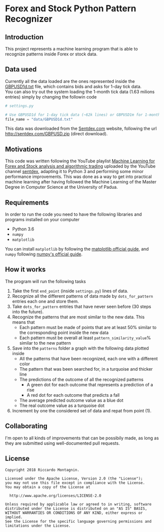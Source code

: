 # Forex and Stock Python Pattern Recognizer

## Introduction
This project represents a machine learning program that is able to recognize patterns inside Forex or stock data. 

## Data used
Currently all the data loaded are the ones represented inside the [GBPUSD1d.txt](https://github.com/RiccardoM/Forex-and-Stock-Python-Pattern-Recognizer/blob/master/data/GBPUSD1d.txt) file, which contains bids and asks for 1-day tick data.  
You can also try out the system loading the 1-month tick data (1.63 milions entries) simply by changing the followin code

```python
# settings.py

# Use GBPUSD1d for 1-day tick data (~62k lines) or GBPUSD1m for 1-month tick data (~1.63 mln lines)
file_name = "data/GBPUSD1d.txt"

```

This data was downloaded from the [Sentdex.com](http://sentdex.com/) website, following the url http://sentdex.com/GBPUSD.zip (direct download).


## Motivations
This code was written following the YouTube playlist [Machine Learning for Forex and Stock analysis and algorithmic trading](https://www.youtube.com/playlist?list=PLQVvvaa0QuDe6ZBtkCNWNUbdaBo2vA4RO) uploaded by the YouTube channel [sentdex](https://www.youtube.com/user/sentdex), adapting it to Python 3 and performing some minor performance improvements. 
This was done as a way to get into practical machine learning after having followed the Machine Learning of the Master Degree in Computer Science at the University of Padua. 

## Requirements 
In order to run the code you need to have the following libraries and programs installed on your computer
* Python 3.6
* `numpy`
* `matplotlib`

You can install `matplotlib` by following the [matplotlib official guide](https://matplotlib.org/users/installing.html), and `numpy` following [numpy's official guide](https://docs.scipy.org/doc/numpy-1.13.0/user/install.html).

## How it works 
The program will run the following tasks
1. Take the first `end_point` (inside `settings.py`) lines of data.
2. Recognize all the different patterns of data made by `dots_for_pattern` entries each one and store them. 
3. Take `dots_for_pattern` entries that have never seen before (30 steps into the future). 
4. Recognize the patterns that are most similar to the new data. This means that
   * Each pattern must be made of points that are at least 50% similar to the corresponding point inside the new data
   * Each pattern must be overall at least `pattern_similarity_value`% similar to the new pattern
5. Save into the `patterns` folder a graph with the following data plotted inside
   * All the patterns that have been recognized, each one with a different color
   * The pattern that was been searched for, in a turquoise and thicker line
   * The predictions of the outcome of all the recognized patterns
      * A green dot for each outcome that represents a prediction of a rise
      * A red dot for each outcome that predicts a fall 
   * The average predicted outcome value as a blue dot
   * The real outcome value as a turquoise dot
 6. Increment by one the considered set of data and repat from point (1).
 
 ## Collaborating 
 I'm open to all kinds of improvements that can be possibily made, as long as they are submitted using well-documented pull requests.
 
 ## License
 ```
Copyright 2018 Riccardo Montagnin.

Licensed under the Apache License, Version 2.0 (the "License");
you may not use this file except in compliance with the License.
You may obtain a copy of the License at

   http://www.apache.org/licenses/LICENSE-2.0

Unless required by applicable law or agreed to in writing, software
distributed under the License is distributed on an "AS IS" BASIS,
WITHOUT WARRANTIES OR CONDITIONS OF ANY KIND, either express or implied.
See the License for the specific language governing permissions and
limitations under the License.
```
